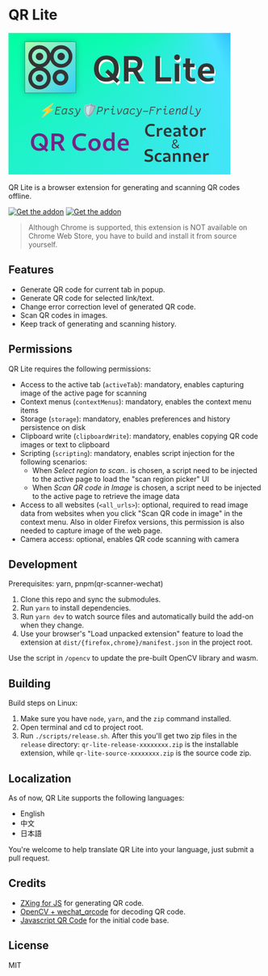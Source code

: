 # QR Lite

![Promo Banner](promo/chrome-webstore-promo.png)

QR Lite is a browser extension for generating and scanning QR codes offline.

[![Get the addon](https://blog.mozilla.org/addons/files/2015/11/get-the-addon.png "Get the addon")](https://addons.mozilla.org/en-US/firefox/addon/qr-lite/)
[![Get the addon](https://user-images.githubusercontent.com/585534/107280673-a5ece780-6a26-11eb-9cc7-9fa9f9f81180.png "Get from Microsoft")](https://microsoftedge.microsoft.com/addons/detail/qr-lite/lhncgpjmflilfegahnckekpbofgoioeg)

> Although Chrome is supported, this extension is NOT available on Chrome Web Store, you have to build and install it from source yourself.

## Features

- Generate QR code for current tab in popup.
- Generate QR code for selected link/text.
- Change error correction level of generated QR code.
- Scan QR codes in images.
- Keep track of generating and scanning history.

## Permissions

QR Lite requires the following permissions:

- Access to the active tab (`activeTab`): mandatory, enables capturing image of the active page for scanning
- Context menus (`contextMenus`): mandatory, enables the context menu items
- Storage (`storage`): mandatory, enables preferences and history persistence on disk
- Clipboard write (`clipboardWrite`): mandatory, enables copying QR code images or text to clipboard
- Scripting (`scripting`): mandatory, enables script injection for the following scenarios:
  - When _Select region to scan.._ is chosen, a script need to be injected to the active page to load the "scan region picker" UI
  - When _Scan QR code in Image_ is chosen, a script need to be injected to the active page to retrieve the image data
- Access to all websites (`<all_urls>`): optional, required to read image data from websites when you click "Scan QR code in image" in the context menu. Also in older Firefox versions, this permission is also needed to capture image of the web page.
- Camera access: optional, enables QR code scanning with camera

## Development

Prerequisites: yarn, pnpm(qr-scanner-wechat)

1. Clone this repo and sync the submodules.
1. Run `yarn` to install dependencies.
1. Run `yarn dev` to watch source files and automatically build the add-on when they change.
1. Use your browser's "Load unpacked extension" feature to load the extension at
   `dist/{firefox,chrome}/manifest.json` in the project root.

Use the script in `/opencv` to update the pre-built OpenCV library and wasm.

## Building

Build steps on Linux:

1. Make sure you have `node`, `yarn`, and the `zip` command installed.
1. Open terminal and cd to project root.
1. Run `./scripts/release.sh`. After this you'll get two zip files in the `release` directory: `qr-lite-release-xxxxxxxx.zip`
   is the installable extension, while `qr-lite-source-xxxxxxxx.zip` is the source code zip.

## Localization

As of now, QR Lite supports the following languages:

- English
- 中文
- 日本語

You're welcome to help translate QR Lite into your language, just submit a pull request.

## Credits

- [ZXing for JS](https://github.com/zxing-js/library) for generating QR code.
- [OpenCV + wechat_qrcode](https://docs.opencv.org/4.9.0/dd/d63/group__wechat__qrcode.html) for decoding QR code.
- [Javascript QR Code](https://addons.mozilla.org/zh-CN/firefox/addon/javascript-qr-code/) for the initial code base.

## License

MIT
